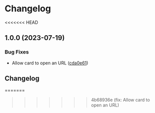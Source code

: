 # Changelog
<<<<<<< HEAD

## 1.0.0 (2023-07-19)


### Bug Fixes

* Allow card to open an URL ([cda0e61](https://github.com/agence-adeliom/awc/commit/cda0e61d907e0450b1b28cc27be0da35f51780f3))

## Changelog
=======
>>>>>>> 4b68936e (fix: Allow card to open an URL)
